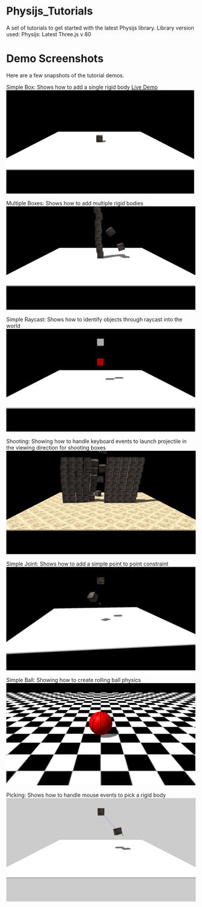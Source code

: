 # Physijs_Tutorials
A set of tutorials to get started with the latest Physijs library.
Library version used:
Physijs: Latest
Three.js v 80

Demo Screenshots
================
Here are a few snapshots of the tutorial demos.

Simple Box: Shows how to add a single rigid body
[Live Demo](https://rawgit.com/mmmovania/master/SimpleBox.html)
![alt text](images/SimpleBox.png "Simple Box")

Multiple Boxes: Shows how to add multiple rigid bodies
![alt text](images/MultipleBoxes.png "Multiple Boxes")

Simple Raycast: Shows how to identify objects through raycast into the world
![alt text](images/SimpleRaycast.png "Simple Raycast")

Shooting: Showing how to handle keyboard events to launch projectile in the viewing direction for shooting boxes
![alt text](images/Shooting.png "Shooting")

Simple Joint: Shows how to add a simple point to point constraint
![alt text](images/SimpleJoint.png "Simple Joint")

Simple Ball: Showing how to create rolling ball physics
![alt text](images/SimpleBall.png "Simple Ball")

Picking: Shows how to handle mouse events to pick a rigid body
![alt text](images/Picking.png "Picking")
